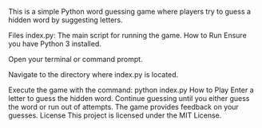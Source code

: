 This is a simple Python word guessing game where players try to guess a hidden word by suggesting letters.

Files
index.py:
The main script for running the game.
How to Run
Ensure you have Python 3 installed.

Open your terminal or command prompt.

Navigate to the directory where index.py is located.

Execute the game with the command:
     python index.py
How to Play
Enter a letter to guess the hidden word.
Continue guessing until you either guess the word or run out of attempts.
The game provides feedback on your guesses.
License
This project is licensed under the MIT License.
